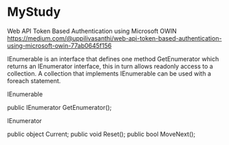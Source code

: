 # MyStudy
 
Web API Token Based Authentication using Microsoft OWIN
https://medium.com/@uppilivasanthi/web-api-token-based-authentication-using-microsoft-owin-77ab0645f156

IEnumerable is an interface that defines one method GetEnumerator which returns an IEnumerator interface, this in turn allows readonly access to a collection. A collection that implements IEnumerable can be used with a foreach statement.

IEnumerable 

public IEnumerator GetEnumerator();

IEnumerator

public object Current;
public void Reset();
public bool MoveNext();
